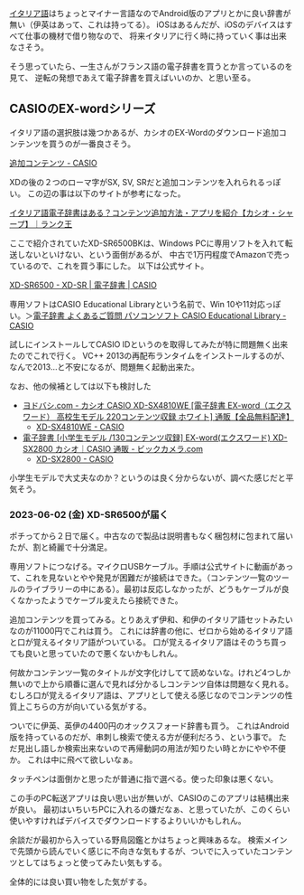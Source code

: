[イタリア語](%E3%82%A4%E3%82%BF%E3%83%AA%E3%82%A2%E8%AA%9E)はちょっとマイナー言語なのでAndroid版のアプリとかに良い辞書が無い（伊英はあって、これは持ってる）。
iOSはあるんだが、iOSのデバイスはすべて仕事の機材で借り物なので、
将来イタリアに行く時に持っていく事は出来なさそう。

そう思っていたら、一生さんがフランス語の電子辞書を買うとか言っているのを見て、
逆転の発想であえて電子辞書を買えばいいのか、と思い至る。

## CASIOのEX-wordシリーズ

イタリア語の選択肢は幾つかあるが、カシオのEX-Wordのダウンロード追加コンテンツを買うのが一番良さそう。

[追加コンテンツ - CASIO](https://www.casio.com/jp/exword/soft/)

XDの後の２つのローマ字がSX, SV, SRだと追加コンテンツを入れられるっぽい。
この辺の事は以下のサイトが参考になった。

[イタリア語電子辞書はある？コンテンツ追加方法・アプリを紹介【カシオ・シャープ】｜ランク王](https://rank-king.jp/article/4530)

ここで紹介されていたXD-SR6500BKは、Windows PCに専用ソフトを入れて転送しないといけない、という面倒があるが、
中古で1万円程度でAmazonで売っているので、これを買う事にした。
以下は公式サイト。

[XD-SR6500 - XD-SR | 電子辞書 | CASIO](https://casio.jp/exword/products/XD-SR6500/)

専用ソフトはCASIO Educational Libraryという名前で、Win 10や11対応っぽい。＞[電子辞書 よくあるご質問 パソコンソフト CASIO Educational Library - CASIO](https://www.casio.com/jp/support/exword/faq/category.exword@pc-software@casio-educational-library/)

試しにインストールしてCASIO IDというのを取得してみたが特に問題無く出来たのでこれで行く。
VC++ 2013の再配布ランタイムをインストールするのが、なんで2013…と不安になるが、問題無く起動出来た。

なお、他の候補としては以下も検討した

- [ヨドバシ.com - カシオ CASIO XD-SX4810WE [電子辞書 EX-word（エクスワード） 高校生モデル 220コンテンツ収録 ホワイト] 通販【全品無料配達】](https://www.yodobashi.com/product-detail/100000001006870300/)
   - [XD-SX4810WE - CASIO](https://www.casio.com/jp/exword/product.XD-SX4810WE/)
- [電子辞書 [小学生モデル /130コンテンツ収録] EX-word(エクスワード) XD-SX2800 カシオ｜CASIO 通販 - ビックカメラ.com](https://www.biccamera.com/bc/item/9081227/)
   - [XD-SX2800 - CASIO](https://www.casio.com/jp/exword/product.XD-SX2800/)

小学生モデルで大丈夫なのか？というのは良く分からないが、調べた感じだと平気そう。

### 2023-06-02 (金) XD-SR6500が届く

ポチってから２日で届く。中古なので製品は説明書もなく梱包材に包まれて届いたが、割と綺麗で十分満足。

専用ソフトにつなげる。マイクロUSBケーブル。手順は公式サイトに動画があって、これを見ないとやや発見が困難だが接続はできた。（コンテンツ一覧のツールのライブラリーの中にある）。最初は反応しなかったが、どうもケーブルが良くなかったようでケーブル変えたら接続できた。

追加コンテンツを買ってみる。とりあえず伊和、和伊のイタリア語セットみたいなのが11000円でこれは買う。
これには辞書の他に、ゼロから始めるイタリア語と口が覚えるイタリア語がついている。
口が覚えるイタリア語はそのうち買っても良いと思っていたので悪くないかもしれん。

何故かコンテンツ一覧のタイトルが文字化けしてて読めないな。けれど4つしか無いので上から順番に選んで見れば分かるしコンテンツ自体は問題なく見れる。
むしろ口が覚えるイタリア語は、アプリとして使える感じなのでコンテンツの性質上こちらの方が向いている気がする。

ついでに伊英、英伊の4400円のオックスフォード辞書も買う。
これはAndroid版を持っているのだが、串刺し検索で使える方が便利だろう、という事で。
ただ見出し語しか検索出来ないので再帰動詞の用法が知りたい時とかにやや不便か。
これは中に飛べて欲しいなぁ。

タッチペンは面倒かと思ったが普通に指で選べる。使った印象は悪くない。

この手のPC転送アプリは良い思い出が無いが、CASIOのこのアプリは結構出来が良い。
最初はいちいちPCに入れるの嫌だなぁ、と思っていたが、このくらい使いやすければデバイスでダウンロードするよりいいかもしれん。

余談だが最初から入っている野鳥図鑑とかはちょっと興味あるな。
検索メインで先頭から読んでいく感じに不向きな気もするが、ついでに入っていたコンテンツとしてはちょっと使ってみたい気もする。

全体的には良い買い物をした気がする。